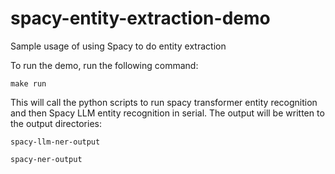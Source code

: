 # spacy-entity-extraction-demo
Sample usage of using Spacy to do entity extraction

To run the demo, run the following command:

```make run```

This will call the python scripts to run spacy transformer entity recognition and then Spacy LLM entity recognition in serial. The output will be written to the output directories:

```spacy-llm-ner-output```

```spacy-ner-output```
